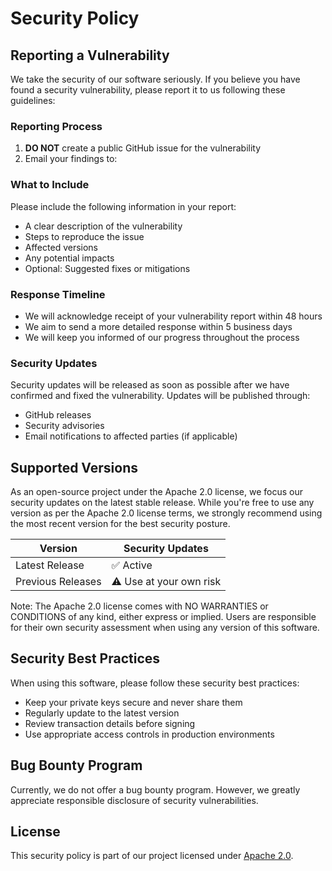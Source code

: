 # Security Policy

## Reporting a Vulnerability

We take the security of our software seriously. If you believe you have found a security vulnerability, please report it to us following these guidelines:

### Reporting Process

1. **DO NOT** create a public GitHub issue for the vulnerability
2. Email your findings to:

### What to Include

Please include the following information in your report:

- A clear description of the vulnerability
- Steps to reproduce the issue
- Affected versions
- Any potential impacts
- Optional: Suggested fixes or mitigations

### Response Timeline

- We will acknowledge receipt of your vulnerability report within 48 hours
- We aim to send a more detailed response within 5 business days
- We will keep you informed of our progress throughout the process

### Security Updates

Security updates will be released as soon as possible after we have confirmed and fixed the vulnerability. Updates will be published through:

- GitHub releases
- Security advisories
- Email notifications to affected parties (if applicable)

## Supported Versions

As an open-source project under the Apache 2.0 license, we focus our security updates on the latest stable release. While you're free to use any version as per the Apache 2.0 license terms, we strongly recommend using the most recent version for the best security posture.

| Version | Security Updates |
| ------- | --------------- |
| Latest Release | ✅ Active |
| Previous Releases | ⚠️ Use at your own risk |

Note: The Apache 2.0 license comes with NO WARRANTIES or CONDITIONS of any kind, either express or implied. Users are responsible for their own security assessment when using any version of this software.

## Security Best Practices

When using this software, please follow these security best practices:
- Keep your private keys secure and never share them
- Regularly update to the latest version
- Review transaction details before signing
- Use appropriate access controls in production environments

## Bug Bounty Program

Currently, we do not offer a bug bounty program. However, we greatly appreciate responsible disclosure of security vulnerabilities.

## License

This security policy is part of our project licensed under [Apache 2.0](LICENSE).
